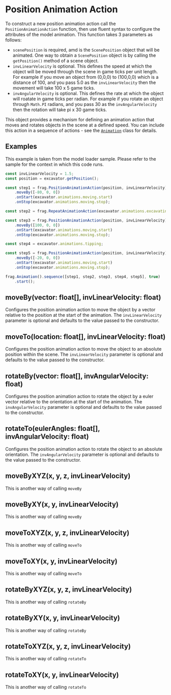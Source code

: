 # Position Animation Action
To construct a new position animation action call the `PositionAnimationAction` 
function, then use fluent syntax to configure the attributes of the model animation.
This function takes 3 parameters as follows:

* `scenePosition` is required, amd is the `ScenePosition` object that will be animated.
One way to obtain a `ScenePosition` object is by calling the `getPosition()` method of a
scene object.
* `invLinearVelocity` is optional. This defines the speed at which the object will be
moved through the scene in game ticks per unit length. For example if you move an
object from (0,0,0) to (100,0,0) which is a distance of 100, and you pass 5.0 as the
`invLinearVelocity` then the movement will take 100 x 5 game ticks.
* `invAngularVelocity` is optional. This defines the rate at which the object will
roatate in game ticks per radian. For example if you rotate an object through `Math.PI`
radians, and you pass 30 as the `invAngularVelocity` then the rotation will take 
pi x 30 game ticks.

This object provides a mechanism for defining an animation action that moves and 
rotates objects in the scene at a defined speed. You can include this action in
a sequence of actions - see the [`Animation`](animation.md) class for details.

## Examples
This example is taken from the model loader sample. Please refer to the sample for
the context in which this code runs.

```javascript
const invLinearVelocity = 1.5;
const position = excavator.getPosition();

const step1 = frag.PositionAnimationAction(position, invLinearVelocity)
    .moveBy([-80, 0, 0])
    .onStart(excavator.animations.moving.start)
    .onStop(excavator.animations.moving.stop);

const step2 = frag.RepeatAnimationAction(excavator.animations.excavating, 4)

const step3 = frag.PositionAnimationAction(position, invLinearVelocity)
    .moveBy([100, 0, 0])
    .onStart(excavator.animations.moving.start)
    .onStop(excavator.animations.moving.stop);

const step4 = excavator.animations.tipping;

const step5 = frag.PositionAnimationAction(position, invLinearVelocity)
    .moveBy([-20, 0, 0])
    .onStart(excavator.animations.moving.start)
    .onStop(excavator.animations.moving.stop);

frag.Animation().sequence([step1, step2, step3, step4, step5], true)
    .start();
```

## moveBy(vector: float[], invLinearVelocity: float)
Configures the position animation action to move the object by a vector
relative to the position at the start of the animation. The 
`invLinearVelocity` parameter is optional and defaults to the value passed
to the constructor.

## moveTo(location: float[], invLinearVelocity: float)
Configures the position animation action to move the object to an absolute
position within the scene. The `invLinearVelocity` parameter is optional and 
defaults to the value passed to the constructor.

## rotateBy(vector: float[], invAngularVelocity: float)
Configures the position animation action to rotate the object by a euler vector
relative to the orientation at the start of the animation. The 
`invAngularVelocity` parameter is optional and defaults to the value passed
to the constructor.

## rotateTo(eulerAngles: float[], invAngularVelocity: float)
Configures the position animation action to rotate the object to an absolute
orientation. The `invAngularVelocity` parameter is optional and defaults to the 
value passed to the constructor.

## moveByXYZ(x, y, z, invLinearVelocity)
This is another way of calling `moveBy`

## moveByXY(x, y, invLinearVelocity)
This is another way of calling `moveBy`

## moveToXYZ(x, y, z, invLinearVelocity)
This is another way of calling `moveTo`

## moveToXY(x, y, invLinearVelocity)
This is another way of calling `moveTo`

## rotateByXYZ(x, y, z, invLinearVelocity)
This is another way of calling `rotateBy`

## rotateByXY(x, y, invLinearVelocity)
This is another way of calling `rotateBy`

## rotateToXYZ(x, y, z, invLinearVelocity)
This is another way of calling `rotateTo`

## rotateToXY(x, y, invLinearVelocity)
This is another way of calling `rotateTo`
